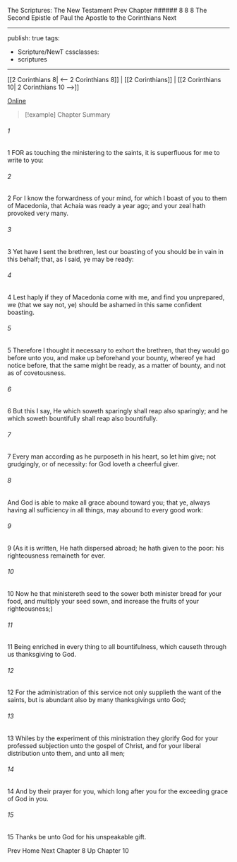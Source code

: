 The Scriptures: The New Testament
Prev
Chapter ###### 8
8 8 The Second Epistle of Paul the Apostle to the Corinthians
Next

---
publish: true
tags:
  - Scripture/NewT
cssclasses:
  - scriptures
---
[[2 Corinthians 8| <-- 2 Corinthians 8]] | [[2 Corinthians]] | [[2 Corinthians 10| 2 Corinthians 10 -->]]

[Online](https://churchofjesuschrist.org/study/scriptures/nt/2-cor/9?lang=eng)

>[!example] Chapter Summary
>
###### 1
1 FOR as touching the ministering to the saints, it is superfluous for me to write to you:
###### 2
2 For I know the forwardness of your mind, for which I boast of you to them of Macedonia, that Achaia was ready a year ago; and your zeal hath provoked very many.
###### 3
3 Yet have I sent the brethren, lest our boasting of you should be in vain in this behalf; that, as I said, ye may be ready:
###### 4
4 Lest haply if they of Macedonia come with me, and find you unprepared, we (that we say not, ye) should be ashamed in this same confident boasting.
###### 5
5 Therefore I thought it necessary to exhort the brethren, that they would go before unto you, and make up beforehand your bounty, whereof ye had notice before, that the same might be ready, as a matter of bounty, and not as of covetousness.
###### 6
6 But this I say, He which soweth sparingly shall reap also sparingly; and he which soweth bountifully shall reap also bountifully.
###### 7
7 Every man according as he purposeth in his heart, so let him give; not grudgingly, or of necessity: for God loveth a cheerful giver.
###### 8
And God is able to make all grace abound toward you; that ye, always having all sufficiency in all things, may abound to every good work:
###### 9
9 (As it is written, He hath dispersed abroad; he hath given to the poor: his righteousness remaineth for ever.
###### 10
10 Now he that ministereth seed to the sower both minister bread for your food, and multiply your seed sown, and increase the fruits of your righteousness;)
###### 11
11 Being enriched in every thing to all bountifulness, which causeth through us thanksgiving to God.
###### 12
12 For the administration of this service not only supplieth the want of the saints, but is abundant also by many thanksgivings unto God;
###### 13
13 Whiles by the experiment of this ministration they glorify God for your professed subjection unto the gospel of Christ, and for your liberal distribution unto them, and unto all men;
###### 14
14 And by their prayer for you, which long after you for the exceeding grace of God in you.
###### 15
15 Thanks be unto God for his unspeakable gift.

Prev
Home
Next
Chapter 8
Up
Chapter 10



